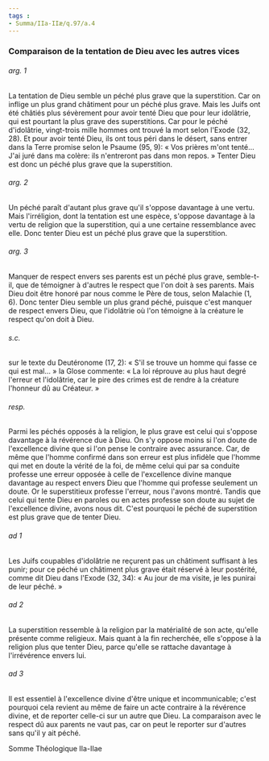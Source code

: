 ```yaml
---
tags : 
- Summa/IIa-IIæ/q.97/a.4
---
```


### Comparaison de la tentation de Dieu avec les autres vices

###### arg. 1
La tentation de Dieu semble un péché plus grave que la superstition. Car on inflige un plus grand châtiment pour un péché plus grave. Mais les Juifs ont été châtiés plus sévèrement pour avoir tenté Dieu que pour leur idolâtrie, qui est pourtant la plus grave des superstitions. Car pour le péché d'idolâtrie, vingt-trois mille hommes ont trouvé la mort selon l'Exode (32, 28). Et pour avoir tenté Dieu, ils ont tous péri dans le désert, sans entrer dans la Terre promise selon le Psaume (95, 9): « Vos prières m'ont tenté... J'ai juré dans ma colère: ils n'entreront pas dans mon repos. » Tenter Dieu est donc un péché plus grave que la superstition. 

###### arg. 2
Un péché paraît d'autant plus grave qu'il s'oppose davantage à une vertu. Mais l'irréligion, dont la tentation est une espèce, s'oppose davantage à la vertu de religion que la superstition, qui a une certaine ressemblance avec elle. Donc tenter Dieu est un péché plus grave que la superstition. 

###### arg. 3
Manquer de respect envers ses parents est un péché plus grave, semble-t-il, que de témoigner à d'autres le respect que l'on doit à ses parents. Mais Dieu doit être honoré par nous comme le Père de tous, selon Malachie (1, 6). Donc tenter Dieu semble un plus grand péché, puisque c'est manquer de respect envers Dieu, que l'idolâtrie où l'on témoigne à la créature le respect qu'on doit à Dieu. 

###### s.c.
sur le texte du Deutéronome (17, 2): « S'il se trouve un homme qui fasse ce qui est mal... » la Glose commente: « La loi réprouve au plus haut degré l'erreur et l'idolâtrie, car le pire des crimes est de rendre à la créature l'honneur dû au Créateur. » 

###### resp.
Parmi les péchés opposés à la religion, le plus grave est celui qui s'oppose davantage à la révérence due à Dieu. On s'y oppose moins si l'on doute de l'excellence divine que si l'on pense le contraire avec assurance. Car, de même que l'homme confirmé dans son erreur est plus infidèle que l'homme qui met en doute la vérité de la foi, de même celui qui par sa conduite professe une erreur opposée à celle de l'excellence divine manque davantage au respect envers Dieu que l'homme qui professe seulement un doute. Or le superstitieux professe l'erreur, nous l'avons montré. Tandis que celui qui tente Dieu en paroles ou en actes professe son doute au sujet de l'excellence divine, avons nous dit. C'est pourquoi le péché de superstition est plus grave que de tenter Dieu. 

###### ad 1
Les Juifs coupables d'idolâtrie ne reçurent pas un châtiment suffisant à les punir; pour ce péché un châtiment plus grave était réservé à leur postérité, comme dit Dieu dans l'Exode (32, 34): « Au jour de ma visite, je les punirai de leur péché. » 

###### ad 2
La superstition ressemble à la religion par la matérialité de son acte, qu'elle présente comme religieux. Mais quant à la fin recherchée, elle s'oppose à la religion plus que tenter Dieu, parce qu'elle se rattache davantage à l'irrévérence envers lui. 

###### ad 3
Il est essentiel à l'excellence divine d'être unique et incommunicable; c'est pourquoi cela revient au même de faire un acte contraire à la révérence divine, et de reporter celle-ci sur un autre que Dieu. La comparaison avec le respect dû aux parents ne vaut pas, car on peut le reporter sur d'autres sans qu'il y ait péché. 

Somme Théologique IIa-IIae 

